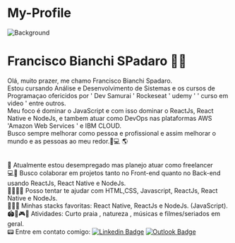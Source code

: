 # My-Profile
![Background](https://github.com/FranciscoBSpadaro/My-profile/background.png)
# Francisco Bianchi SPadaro  🖖🏽
Olá, muito prazer, me chamo Francisco Bianchi Spadaro.
<br/> Estou cursando Análise e Desenvolvimento de Sistemas e os cursos de Programaçao ofericidos por ' Dev Samurai ' Rockeseat ' udemy ' ' curso em video ' entre outros.
<br/> Meu foco é dominar o JavaScript e com isso dominar o ReactJs, React Native e NodeJs, e tambem atuar como DevOps nas plataformas AWS 'Amazon Web Services '  e IBM CLOUD.
<br/> Busco sempre melhorar como pessoa e profissional e assim melhorar o mundo e as pessoas ao meu redor.🏽‍💻 🌎


<br/> 🚀 Atualmente estou desempregado mas planejo atuar como freelancer
<br/> 💻💙 Busco colaborar em projetos tanto no Front-end quanto no Back-end usando ReactJs, React Native e NodeJs. 
<br/> 🤞🏼🤙🏽 Posso tentar te ajudar com HTML,CSS, Javascript,  ReactJs, React Native e NodeJs.
<br/> 👨🏽‍💻 Minhas stacks favoritas: React Native, ReactJs e NodeJs. (JavaScript).
<br/> 🏟️🎄🎮🎵 Atividades: Curto praia , natureza , músicas e filmes/seriados em geral.
<br/> 📟 Entre em contato comigo: [![Linkedin Badge](https://img.shields.io/badge/-ViníciusFernandes-blue?style=flat-square&logo=Linkedin&logoColor=white&link=https://www.linkedin.com/in/franciscobspadar/)](https://www.linkedin.com/in/franciscobspadaro/) 
[![Outlook Badge](https://img.shields.io/badge/-francisco.spadaro@outlook.com-c14438?style=flat-square&logo=Outlook&logoColor=white&link=mailto:francisco.spadaro@outlook.com)](mailto:francisco.spadaro@outlook.com)
